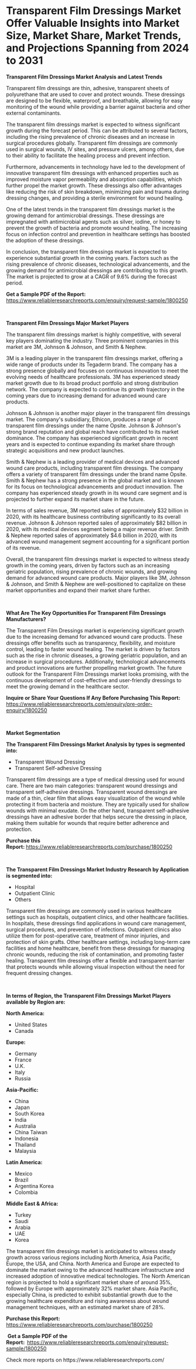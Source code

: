 <p><h1>Transparent Film Dressings Market Offer Valuable Insights into Market Size, Market Share, Market Trends, and Projections Spanning from 2024 to 2031</h1></p><p><strong>Transparent Film Dressings Market Analysis and Latest Trends</strong></p>
<p><p>Transparent film dressings are thin, adhesive, transparent sheets of polyurethane that are used to cover and protect wounds. These dressings are designed to be flexible, waterproof, and breathable, allowing for easy monitoring of the wound while providing a barrier against bacteria and other external contaminants.</p><p>The transparent film dressings market is expected to witness significant growth during the forecast period. This can be attributed to several factors, including the rising prevalence of chronic diseases and an increase in surgical procedures globally. Transparent film dressings are commonly used in surgical wounds, IV sites, and pressure ulcers, among others, due to their ability to facilitate the healing process and prevent infection.</p><p>Furthermore, advancements in technology have led to the development of innovative transparent film dressings with enhanced properties such as improved moisture vapor permeability and absorption capabilities, which further propel the market growth. These dressings also offer advantages like reducing the risk of skin breakdown, minimizing pain and trauma during dressing changes, and providing a sterile environment for wound healing.</p><p>One of the latest trends in the transparent film dressings market is the growing demand for antimicrobial dressings. These dressings are impregnated with antimicrobial agents such as silver, iodine, or honey to prevent the growth of bacteria and promote wound healing. The increasing focus on infection control and prevention in healthcare settings has boosted the adoption of these dressings.</p><p>In conclusion, the transparent film dressings market is expected to experience substantial growth in the coming years. Factors such as the rising prevalence of chronic diseases, technological advancements, and the growing demand for antimicrobial dressings are contributing to this growth. The market is projected to grow at a CAGR of 9.6% during the forecast period.</p></p>
<p><strong>Get a Sample PDF of the Report:&nbsp;</strong> <a href="https://www.reliableresearchreports.com/enquiry/request-sample/1800250">https://www.reliableresearchreports.com/enquiry/request-sample/1800250</a></p>
<p>&nbsp;</p>
<p><strong>Transparent Film Dressings Major Market Players</strong></p>
<p><p>The transparent film dressings market is highly competitive, with several key players dominating the industry. Three prominent companies in this market are 3M, Johnson & Johnson, and Smith & Nephew.</p><p>3M is a leading player in the transparent film dressings market, offering a wide range of products under its Tegaderm brand. The company has a strong presence globally and focuses on continuous innovation to meet the evolving needs of healthcare professionals. 3M has experienced steady market growth due to its broad product portfolio and strong distribution network. The company is expected to continue its growth trajectory in the coming years due to increasing demand for advanced wound care products.</p><p>Johnson & Johnson is another major player in the transparent film dressings market. The company's subsidiary, Ethicon, produces a range of transparent film dressings under the name Opsite. Johnson & Johnson's strong brand reputation and global reach have contributed to its market dominance. The company has experienced significant growth in recent years and is expected to continue expanding its market share through strategic acquisitions and new product launches.</p><p>Smith & Nephew is a leading provider of medical devices and advanced wound care products, including transparent film dressings. The company offers a variety of transparent film dressings under the brand name Opsite. Smith & Nephew has a strong presence in the global market and is known for its focus on technological advancements and product innovation. The company has experienced steady growth in its wound care segment and is projected to further expand its market share in the future.</p><p>In terms of sales revenue, 3M reported sales of approximately $32 billion in 2020, with its healthcare business contributing significantly to its overall revenue. Johnson & Johnson reported sales of approximately $82 billion in 2020, with its medical devices segment being a major revenue driver. Smith & Nephew reported sales of approximately $4.6 billion in 2020, with its advanced wound management segment accounting for a significant portion of its revenue.</p><p>Overall, the transparent film dressings market is expected to witness steady growth in the coming years, driven by factors such as an increasing geriatric population, rising prevalence of chronic wounds, and growing demand for advanced wound care products. Major players like 3M, Johnson & Johnson, and Smith & Nephew are well-positioned to capitalize on these market opportunities and expand their market share further.</p></p>
<p>&nbsp;</p>
<p><strong>What Are The Key Opportunities For Transparent Film Dressings Manufacturers?</strong></p>
<p><p>The Transparent Film Dressings market is experiencing significant growth due to the increasing demand for advanced wound care products. These dressings offer benefits such as transparency, flexibility, and moisture control, leading to faster wound healing. The market is driven by factors such as the rise in chronic diseases, a growing geriatric population, and an increase in surgical procedures. Additionally, technological advancements and product innovations are further propelling market growth. The future outlook for the Transparent Film Dressings market looks promising, with the continuous development of cost-effective and user-friendly dressings to meet the growing demand in the healthcare sector.</p></p>
<p><strong>Inquire or Share Your Questions If Any Before Purchasing This Report:</strong> <a href="https://www.reliableresearchreports.com/enquiry/pre-order-enquiry/1800250">https://www.reliableresearchreports.com/enquiry/pre-order-enquiry/1800250</a></p>
<p>&nbsp;</p>
<p><strong>Market Segmentation</strong></p>
<p><strong>The Transparent Film Dressings Market Analysis by types is segmented into:</strong></p>
<p><ul><li>Transparent Wound Dressing</li><li>Transparent Self-adhesive Dressing</li></ul></p>
<p><p>Transparent film dressings are a type of medical dressing used for wound care. There are two main categories: transparent wound dressings and transparent self-adhesive dressings. Transparent wound dressings are made of a thin, clear film that allows easy visualization of the wound while protecting it from bacteria and moisture. They are typically used for shallow wounds with minimal exudate. On the other hand, transparent self-adhesive dressings have an adhesive border that helps secure the dressing in place, making them suitable for wounds that require better adherence and protection.</p></p>
<p><strong>Purchase this Report:&nbsp;</strong><a href="https://www.reliableresearchreports.com/purchase/1800250">https://www.reliableresearchreports.com/purchase/1800250</a></p>
<p>&nbsp;</p>
<p><strong>The Transparent Film Dressings Market Industry Research by Application is segmented into:</strong></p>
<p><ul><li>Hospital</li><li>Outpatient Clinic</li><li>Others</li></ul></p>
<p><p>Transparent film dressings are commonly used in various healthcare settings such as hospitals, outpatient clinics, and other healthcare facilities. In hospitals, these dressings find applications in wound care management, surgical procedures, and prevention of infections. Outpatient clinics also utilize them for post-operative care, treatment of minor injuries, and protection of skin grafts. Other healthcare settings, including long-term care facilities and home healthcare, benefit from these dressings for managing chronic wounds, reducing the risk of contamination, and promoting faster healing. Transparent film dressings offer a flexible and transparent barrier that protects wounds while allowing visual inspection without the need for frequent dressing changes.</p></p>
<p>&nbsp;</p>
<p><strong>In terms of Region, the Transparent Film Dressings Market Players available by Region are:</strong></p>
<p>
    <p> <strong> North America: </strong>
        <ul>
            <li>United States</li>
            <li>Canada</li>
        </ul>
        </p> 
    <p> <strong> Europe: </strong>
        <ul>
            <li>Germany</li>
            <li>France</li>
            <li>U.K.</li>
            <li>Italy</li>
            <li>Russia</li>
        </ul>
        </p> 
    <p> <strong> Asia-Pacific: </strong>
        <ul>
            <li>China</li>
            <li>Japan</li>
            <li>South Korea</li>
            <li>India</li>
            <li>Australia</li>
            <li>China Taiwan</li>
            <li>Indonesia</li>
            <li>Thailand</li>
            <li>Malaysia</li>
        </ul>
        </p> 
    <p> <strong> Latin America: </strong>
        <ul>
            <li>Mexico</li>
            <li>Brazil</li>
            <li>Argentina Korea</li>
            <li>Colombia</li>
        </ul>
        </p> 
    <p> <strong> Middle East & Africa: </strong>
        <ul>
            <li>Turkey</li>
            <li>Saudi</li>
            <li>Arabia</li>
            <li>UAE</li>
            <li>Korea</li>
        </ul>
    </p>
    </p>
<p><p>The transparent film dressings market is anticipated to witness steady growth across various regions including North America, Asia Pacific, Europe, the USA, and China. North America and Europe are expected to dominate the market owing to the advanced healthcare infrastructure and increased adoption of innovative medical technologies. The North American region is projected to hold a significant market share of around 35%, followed by Europe with approximately 32% market share. Asia Pacific, especially China, is predicted to exhibit substantial growth due to the growing healthcare expenditure and rising awareness about wound management techniques, with an estimated market share of 28%.</p></p>
<p><strong>Purchase this Report: </strong><a href="https://www.reliableresearchreports.com/purchase/1800250">https://www.reliableresearchreports.com/purchase/1800250</a></p>
<p>&nbsp;<strong>Get a Sample PDF of the Report:&nbsp;&nbsp;</strong><a href="https://www.reliableresearchreports.com/enquiry/request-sample/1800250">https://www.reliableresearchreports.com/enquiry/request-sample/1800250</a></p>
<p><strong></strong></p>
<p>Check more reports on https://www.reliableresearchreports.com/</p>